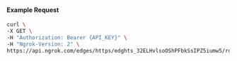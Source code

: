 <!-- Code generated for API Clients. DO NOT EDIT. -->

#### Example Request

```bash
curl \
-X GET \
-H "Authorization: Bearer {API_KEY}" \
-H "Ngrok-Version: 2" \
https://api.ngrok.com/edges/https/edghts_32ELHvlsoOShPFbkSsIPZ5iumw5/routes/edghtsrt_32ELHwJPhCQPmmUX0L0b2M0hXZw/saml
```
